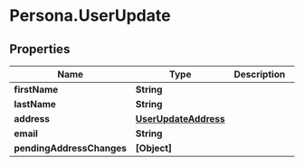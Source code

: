 # Persona.UserUpdate

## Properties

Name | Type | Description | Notes
------------ | ------------- | ------------- | -------------
**firstName** | **String** |  | [optional] 
**lastName** | **String** |  | [optional] 
**address** | [**UserUpdateAddress**](UserUpdateAddress.md) |  | [optional] 
**email** | **String** |  | [optional] 
**pendingAddressChanges** | **[Object]** |  | [optional] 


